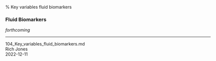 % Key variables fluid biomarkers
<body style="margin: auto; max-width: 48em;">
</body>

### Fluid Biomarkers

_forthcoming_

---
104_Key_variables_fluid_biomarkers.md<br>
Rich Jones<br>
2022-12-11<br>
